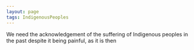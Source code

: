 ```yaml
---
layout: page
tags: IndigenousPeoples 
---
```


We need the acknowledgement of the suffering of Indigenous peoples in the past despite it being painful, as it is then 